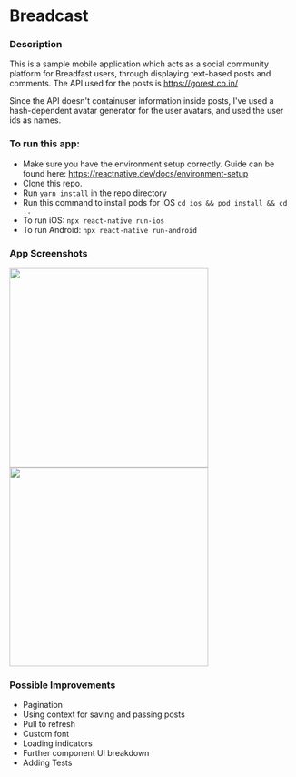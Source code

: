 # Breadcast

### Description
This is a sample mobile application which acts as a social community platform for Breadfast users, through displaying text-based posts and comments.
The API used for the posts is https://gorest.co.in/

Since the API doesn't containuser information inside posts, I've used a hash-dependent avatar generator for the user avatars, and used the user ids as names.


### To run this app:

- Make sure you have the environment setup correctly. Guide can be found here: https://reactnative.dev/docs/environment-setup
- Clone this repo.
- Run `yarn install` in the repo directory
- Run this command to install pods for iOS `cd ios && pod install && cd ..`
- To run iOS: `npx react-native run-ios`
- To run Android: `npx react-native run-android`


### App Screenshots

<img src="https://user-images.githubusercontent.com/36399893/220489080-c28f2273-89d6-48e2-b571-4c93dcb7b66d.png" width="350">
<img src="https://user-images.githubusercontent.com/36399893/220489108-b4cbb92e-fb0b-47ff-84eb-41cecc3b9ff8.png" width="350">


### Possible Improvements
- Pagination
- Using context for saving and passing posts
- Pull to refresh
- Custom font
- Loading indicators
- Further component UI breakdown
- Adding Tests
